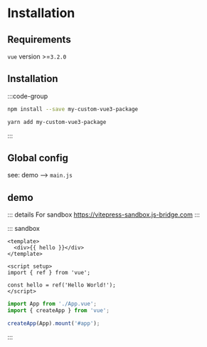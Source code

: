 # Installation

## Requirements

`vue` version >=`3.2.0`

## Installation


:::code-group
```bash [Npm]
npm install --save my-custom-vue3-package
```

```bash [Yarn]
yarn add my-custom-vue3-package
```
:::

## Global config

see: demo --> `main.js`

## demo

::: details For sandbox
https://vitepress-sandbox.js-bridge.com
:::

::: sandbox
```vue App.vue
<template>
  <div>{{ hello }}</div>
</template>

<script setup>
import { ref } from 'vue';

const hello = ref('Hello World!');
</script>
```

```js /src/main.js [active]
import App from './App.vue';
import { createApp } from 'vue';

createApp(App).mount('#app');
```
:::
